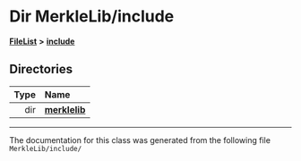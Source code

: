 

# Dir MerkleLib/include



[**FileList**](files.md) **>** [**include**](dir_e5730d5bb186076c7325630a058c9a00.md)














## Directories

| Type | Name |
| ---: | :--- |
| dir | [**merklelib**](dir_5209bc8e00a5022dcb375bc5a32c3450.md) <br> |

























































------------------------------
The documentation for this class was generated from the following file `MerkleLib/include/`


